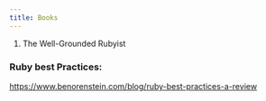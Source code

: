 ```yaml
---
title: Books
---
```


1. The Well-Grounded Rubyist


### Ruby best Practices:
https://www.benorenstein.com/blog/ruby-best-practices-a-review
